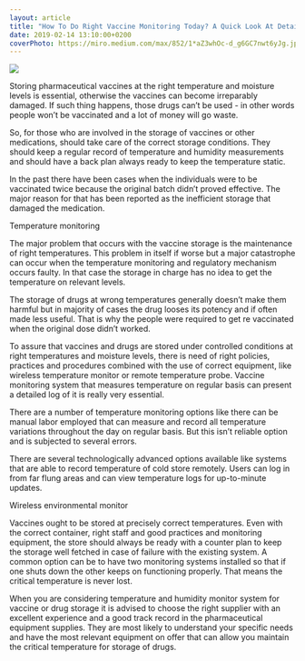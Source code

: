 ```yaml
---
layout: article
title: "How To Do Right Vaccine Monitoring Today? A Quick Look At Detail"
date: 2019-02-14 13:10:00+0200
coverPhoto: https://miro.medium.com/max/852/1*aZ3whOc-d_g6GC7nwt6yJg.jpeg
---
```


![](https://miro.medium.com/max/852/1*aZ3whOc-d_g6GC7nwt6yJg.jpeg)

Storing pharmaceutical vaccines at the right temperature and moisture levels is essential, otherwise the vaccines can become irreparably damaged. If such thing happens, those drugs can’t be used - in other words people won’t be vaccinated and a lot of money will go waste.

So, for those who are involved in the storage of vaccines or other medications, should take care of the correct storage conditions. They should keep a regular record of temperature and humidity measurements and should have a back plan always ready to keep the temperature static.

In the past there have been cases when the individuals were to be vaccinated twice because the original batch didn’t proved effective. The major reason for that has been reported as the inefficient storage that damaged the medication.

Temperature monitoring

The major problem that occurs with the vaccine storage is the maintenance of right temperatures. This problem in itself if worse but a major catastrophe can occur when the temperature monitoring and regulatory mechanism occurs faulty. In that case the storage in charge has no idea to get the temperature on relevant levels.

The storage of drugs at wrong temperatures generally doesn’t make them harmful but in majority of cases the drug looses its potency and if often made less useful. That is why the people were required to get re vaccinated when the original dose didn’t worked.

To assure that vaccines and drugs are stored under controlled conditions at right temperatures and moisture levels, there is need of right policies, practices and procedures combined with the use of correct equipment, like wireless temperature monitor or remote temperature probe. Vaccine monitoring system that measures temperature on regular basis can present a detailed log of it is really very essential.

There are a number of temperature monitoring options like there can be manual labor employed that can measure and record all temperature variations throughout the day on regular basis. But this isn’t reliable option and is subjected to several errors.

There are several technologically advanced options available like systems that are able to record temperature of cold store remotely. Users can log in from far flung areas and can view temperature logs for up-to-minute updates.

Wireless environmental monitor

Vaccines ought to be stored at precisely correct temperatures. Even with the correct container, right staff and good practices and monitoring equipment, the store should always be ready with a counter plan to keep the storage well fetched in case of failure with the existing system. A common option can be to have two monitoring systems installed so that if one shuts down the other keeps on functioning properly. That means the critical temperature is never lost.

When you are considering temperature and humidity monitor system for vaccine or drug storage it is advised to choose the right supplier with an excellent experience and a good track record in the pharmaceutical equipment supplies. They are most likely to understand your specific needs and have the most relevant equipment on offer that can allow you maintain the critical temperature for storage of drugs.

